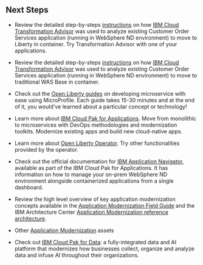 
## Next Steps

  - Review the detailed step-by-steps [instructions](runtime-modernization/extras/liberty-analyze.md) on how [IBM Cloud Transformation Advisor](https://www.ibm.com/cloud/garage/practices/learn/ibm-transformation-advisor) was used to analyze existing Customer Order Services application (running in WebSphere ND environment) to move to Liberty in container. Try Transformation Advisor with one of your applications.

  - Review the detailed step-by-steps [instructions](operational-modernization/extras/WAS-analyze.md) on how [IBM Cloud Transformation Advisor](https://www.ibm.com/cloud/garage/practices/learn/ibm-transformation-advisor) was used to analyze existing Customer Order Services application (running in WebSphere ND environment) to move to traditional WAS Base in container.

  - Check out the [Open Liberty guides](https://openliberty.io/guides/) on developing microservice with ease using MicroProfile. Each guide takes 15-30 minutes and at the end of it, you would've learned about a particular concept or technology!

 - Learn more about [IBM Cloud Pak for Applications](https://www.ibm.com/ca-en/cloud/cloud-pak-for-applications). Move from monolithic to microservices with DevOps methodologies and modernization toolkits. Modernize existing apps and build new cloud-native apps.

  - Learn more about [Open Liberty Operator](https://github.com/OpenLiberty/open-liberty-operator/blob/master/doc/user-guide.md). Try other functionalities provided by the operator.

  - Check out the official documentation for [IBM Application Navigator](https://ibm.github.io/appnav/), available as part of the IBM Cloud Pak for Applications. It has information on how to manage your on-prem WebSphere ND environment alongside containerized applications from a single dashboard.

  - Review the high level overview of key application modernization concepts available in the [Application Modernization Field Guide](https://www.ibm.com/cloud/garage/content/field-guide/app-modernization-field-guide/) and the IBM Architecture Center [Application Modernization reference architecture](https://www.ibm.com/cloud/garage/architectures/application-modernization/).

  - Other [Application Modernization](https://ibm-cloud-architecture.github.io/deliverables/application-modernization.html) assets

  - Check out [IBM Cloud Pak for Data](https://www.ibm.com/ca-en/products/cloud-pak-for-data): a fully-integrated data and AI platform that modernizes how businesses collect, organize and analyze data and infuse AI throughout their organizations.

